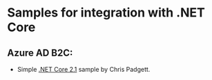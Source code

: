 # Samples for integration with .NET Core

## Azure AD B2C:

* Simple [.NET Core 2.1](https://github.com/chrispadgettlivecom/WebApp-OpenIDConnect-DotNetCore21) sample by Chris Padgett.
